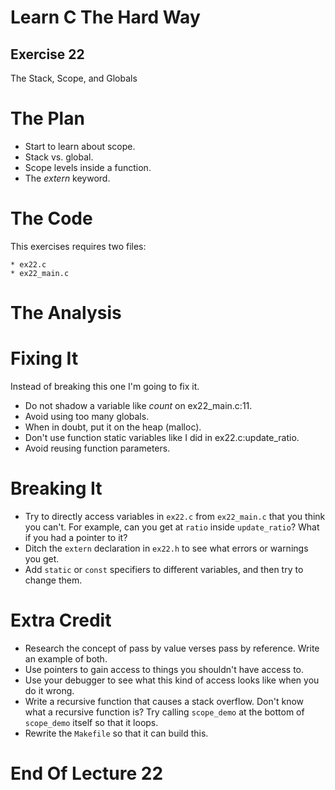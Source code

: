Learn C The Hard Way
=======

Exercise 22
----

The Stack, Scope, and Globals



The Plan
====

* Start to learn about scope.
* Stack vs. global.
* Scope levels inside a function.
* The *extern* keyword.


The Code
====

This exercises requires two files:

    * ex22.c
    * ex22_main.c



The Analysis
====



Fixing It
====

Instead of breaking this one I'm going to fix it.

* Do not shadow a variable like *count* on ex22_main.c:11.
* Avoid using too many globals.
* When in doubt, put it on the heap (malloc).
* Don't use function static variables like I did in ex22.c:update_ratio.
* Avoid reusing function parameters.



Breaking It
====

* Try to directly access variables in ``ex22.c`` from ``ex22_main.c``
  that you think you can't.  For example, can you get at ``ratio``
  inside ``update_ratio``? What if you had a pointer to it?
* Ditch the ``extern`` declaration in ``ex22.h`` to see what
  errors or warnings you get.
* Add ``static`` or ``const`` specifiers to different variables,
  and then try to change them.



Extra Credit
====

* Research the concept of pass by value verses pass by reference.  Write an
  example of both.
* Use pointers to gain access to things you shouldn't have access to.
* Use your debugger to see what this kind of access looks like when you
  do it wrong.
* Write a recursive function that causes a stack overflow.  Don't know
  what a recursive function is?  Try calling ``scope_demo`` at the
  bottom of ``scope_demo`` itself so that it loops.
* Rewrite the ``Makefile`` so that it can build this.



End Of Lecture 22
=====


